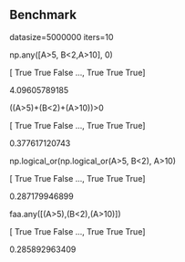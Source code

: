 Benchmark
---


datasize=5000000
iters=10


np.any([A>5, B<2,A>10], 0)

[ True  True False ...,  True  True  True]

4.09605789185



((A>5)+(B<2)+(A>10))>0

[ True  True False ...,  True  True  True]

0.377617120743



np.logical_or(np.logical_or(A>5, B<2), A>10)

[ True  True False ...,  True  True  True]

0.287179946899



faa.any([(A>5),(B<2),(A>10)])

[ True  True False ...,  True  True  True]

0.285892963409


